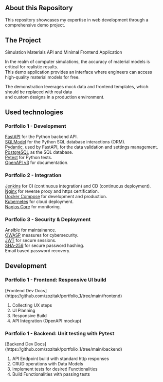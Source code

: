 <h2>About this Repository</h2>

This repository showcases my expertise in web development through a comprehensive demo project.

<h2>The Project</h2>

Simulation Materials API and Minimal Frontend Application</br>

In the realm of computer simulations, the accuracy of material models is critical for realistic results.</br>
This demo application provides an interface where engineers can access high-quality material models for free.</br>

The demonstration leverages mock data and frontend templates, which should be replaced with real data</br> 
and custom designs in a production environment.

<h2>Used technologies</h2>


<h3>Portfolio 1 - Development</h3>

[FastAPI](https://fastapi.tiangolo.com) for the Python backend API.</br>
[SQLModel](https://sqlmodel.tiangolo.com) for the Python SQL database interactions (ORM).</br>
[Pydantic](https://docs.pydantic.dev), used by FastAPI, for the data validation and settings management.</br>
[PostgreSQL](https://www.postgresql.org) as the SQL database.</br>
[Pytest](https://docs.pytest.org/) for Python tests.</br>
[OpenAPI v3](https://spec.openapis.org/oas/v3.1.0) for documentation.</br>


<h3>Portfolio 2 - Integration</h3>

[Jenkins](https://www.jenkins.io/) for CI (continuous integration) and CD (continuous deployment).</br>
[Nginx](https://nginx.org/en/) for reverse proxy and https certification.</br>
[Docker Compose](https://www.docker.com) for development and production.</br>
[Kubernetes](https://microk8s.io/) for cloud deployment.</br>
[Nagios Core](https://www.nagios.org/) for monitoring.</br>


<h3>Portfolio 3 - Security & Deployment</h3>

[Ansible](https://www.ansible.com/) for maintainance.</br>
[OWASP](https://owasp.org/) measures for cybersecurity.</br>
[JWT](https://jwt.io/) for secure sessions. </br>
[SHA-256](https://en.wikipedia.org/wiki/SHA-2) for secure password hashing.</br>
Email based password recovery.</br>

<h2>Development</h2>

<h3>Portfolio 1 - Frontend: Responsive UI build</h3>
[Frontend Dev Docs](https://github.com/zozitak/portfolio_1/tree/main/frontend)</br>

1) Collecting UX steps
2) UI Planning
3) Responsive Build
4) API Integration (OpenAPI mockup)

<h3>Portfolio 1 - Backend: Unit testing with Pytest</h3>
[Backend Dev Docs](https://github.com/zozitak/portfolio_1/tree/main/backend)</br>

1) API Endpoint build with standard http responses
2) CRUD operations with Data Models
3) Implement tests for desired Functionalities
4) Build Functionalities with passing tests
